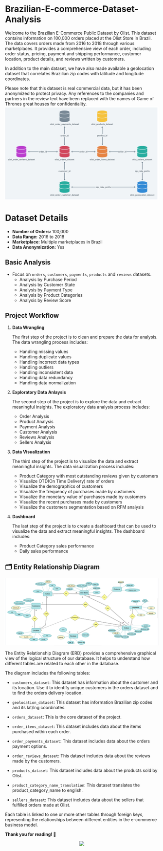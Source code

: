 # Brazilian-E-commerce-Dataset-Analysis

Welcome to the Brazilian E-Commerce Public Dataset by Olist. This dataset contains information on 100,000 orders placed at the Olist Store in Brazil. The data covers orders made from 2016 to 2018 through various marketplaces. It provides a comprehensive view of each order, including order status, pricing, payment and shipping performance, customer location, product details, and reviews written by customers.

In addition to the main dataset, we have also made available a geolocation dataset that correlates Brazilian zip codes with latitude and longitude coordinates.

Please note that this dataset is real commercial data, but it has been anonymized to protect privacy. Any references to the companies and partners in the review text have been replaced with the names of Game of Thrones great houses for confidentiality.
![](https://github.com/Abdullah-Yahia/Brazilian-E-Commerce-Dataset-Analysis/blob/main/Olist.png)
# Dataset Details

- **Number of Orders:** 100,000
- **Data Range:** 2016 to 2018
- **Marketplace:** Multiple marketplaces in Brazil
- **Data Anonymization:** Yes

## Basic Analysis
 - Focus on  `orders`, `customers`, `payments`, `products` and `reviews` datasets.  
    * Analysis by Purchase Period
    * Analysis by Customer State
    * Analysis by Payment Type
    * Analysis by Product Categories
    * Analysis by Review Score

## Project Workflow

1. **Data Wrangling**
    
   The first step of the project is to clean and prepare the data for analysis. The data wrangling process includes:

   - Handling missing values
   - Handling duplicate values
   - Handling incorrect data types
   - Handling outliers
   - Handling inconsistent data
   - Handling data redundancy
   - Handling data normalization

2. **Exploratory Data Anlaysis**

    The second step of the project is to explore the data and extract meaningful insights. The exploratory data analysis process includes:
    
    - Order Analysis
    - Product Analysis
    - Payment Analysis
    - Customer Analysis
    - Reviews Analysis
    - Sellers Analysis

3. **Data Visualization**
   
    The third step of the project is to visualize the data and extract meaningful insights. The data visualization process includes:
    
    - Product Category with most outstanding reviews given by customers
    - Visualize OTD(On Time Delivery) rate of orders
    - Visualize the demographics of customers
    - Visualize the frequency of purchases made by customers
    - Visualize the monetary value of purchases made by customers
    - Visualize the recent purchases made by customers
    - Visualize the customers segmentation based on RFM analysis
  
4. **Dashboard**

    The last step of the project is to create a dashboard that can be used to visualize the data and extract meaningful insights. The dashboard includes:
    
    - Product Category sales performance
    - Daily sales performance

## 🗂️ Entity Relationship Diagram

![ERD](https://github.com/Abdullah-Yahia/Brazilian-E-Commerce-Dataset-Analysis/blob/main/SSRS%26SSAS/screenshots/ERD.png)

The Entity Relationship Diagram (ERD) provides a comprehensive graphical view of the logical structure of our database. It helps to understand how different tables are related to each other in the database.


The diagram includes the following tables:

- `customers_dataset`: This dataset has information about the customer and its location. Use it to identify unique customers in the orders dataset and to find the orders delivery location.
  
- `geolocation_dataset`: This dataset has information Brazilian zip codes and its lat/lng coordinates.
  
- `orders_dataset`: This is the core dataset of the project.
  
- `order_items_dataset`: This dataset includes data about the items purchased within each order.
  
- `order_payments_dataset`: This dataset includes data about the orders payment options.
  
- `order_reviews_dataset`: This dataset includes data about the reviews made by the customers.
  
- `products_dataset`: This dataset includes data about the products sold by Olist.
  
- `product_category_name_translation`: This dataset translates the product_category_name to english.
  
- `sellers_dataset`: This dataset includes data about the sellers that fulfilled orders made at Olist.

Each table is linked to one or more other tables through foreign keys, representing the relationships between different entities in the e-commerce business model.



**Thank you for reading! 🙏**

<div align='center'><img src="https://user-images.githubusercontent.com/74038190/212284115-f47cd8ff-2ffb-4b04-b5bf-4d1c14c0247f.gif" width="1000"></div>
